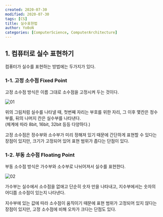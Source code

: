 ```yaml
---
created: 2020-07-30
modified: 2020-07-30
tags: [CS]
title: 실수표현법
author: Yo0oN
categories: [ComputerScience, ComputerArchitecture]
---
```


## 1. 컴퓨터로 실수 표현하기

컴퓨터가 실수를 표현하는 방법에는 두가지가 있다.

### 1-1. 고정 소수점 Fixed Point

고정 소수점 방식은 이름 그대로 소수점을 고정시켜 두는 것이다.

![01](https://user-images.githubusercontent.com/53729311/180646571-f5d39438-d4cf-4c1a-bd8a-b4a8d9c7d556.jpg)

위의 그림처럼 실수를 나타낼 때, 첫번째 자리는 부호를 위한 자리, 그 이후 몇칸은 정수부를, 뒤의 나머지 칸은 실수부를 나타낸다.<br>(체계에 따라 8bit, 16bit, 32bit 등등 다양하다.)

고정 소수점은 정수부와 소수부가 미리 정해져 있기 때문에 간단하게 표현할 수 있다는 장점이 있지만, 크기가 고정되어 있어 표현 범위가 좁다는 단점이 있다.

### 1-2. 부동 소수점 Floating Point

부동 소수점 방식은 가수부와 소수부로 나뉘어져서 실수를 표현한다.

![02](https://user-images.githubusercontent.com/53729311/180646572-892ffe59-eb36-4ba4-8408-c8d6fe073a80.jpg)

가수부는 실수에서 소수점을 없애고 단순히 숫자 만을 나타내고, 지수부에서는 숫자의 어디쯤 소수점이 있는지 나타낸다.

지수부에 있는 값에 따라 소수점이 움직이기 때문에 표현 범위가 고정되어 있지 않다는 장점이 있지만, 고정 소수점에 비해 오차가 크다는 단점도 있다.
